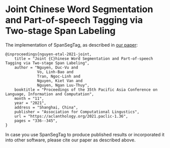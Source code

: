 # Joint Chinese Word Segmentation and Part-of-speech Tagging via Two-stage Span Labeling

The implementation of SpanSegTag, as described in [our paper](https://aclanthology.org/2021.paclic-1.36/):

    @inproceedings{nguyen-etal-2021-joint,
        title = "Joint {C}hinese Word Segmentation and Part-of-speech Tagging via Two-stage Span Labeling",
        author = "Nguyen, Duc-Vu and
                  Vo, Linh-Bao and
                  Tran, Ngoc-Linh and
                  Nguyen, Kiet Van and
                  Nguyen, Ngan Luu-Thuy",
        booktitle = "Proceedings of the 35th Pacific Asia Conference on Language, Information and Computation",
        month = "11",
        year = "2021",
        address = "Shanghai, China",
        publisher = "Association for Computational Lingustics",
        url = "https://aclanthology.org/2021.paclic-1.36",
        pages = "336--345",
    }

In case you use SpanSegTag to produce published results or incorporated it into other software, please cite our paper as described above.
